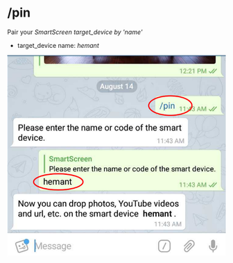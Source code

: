 # /pin

Pair your _SmartScreen target\_device by 'name'_

* target\_device name: _hemant_

![](../.gitbook/assets/pi_t.png)


